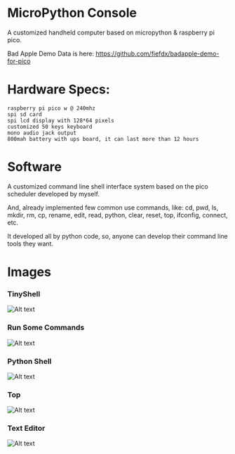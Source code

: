 # MicroPython Console
A customized handheld computer based on micropython & raspberry pi pico.

Bad Apple Demo Data is here: https://github.com/fiefdx/badapple-demo-for-pico

# Hardware Specs:
```
raspberry pi pico w @ 240mhz
spi sd card
spi lcd display with 128*64 pixels
customized 50 keys keyboard
mono audio jack output
800mah battery with ups board, it can last more than 12 hours
```

# Software
A customized command line shell interface system based on the pico scheduler developed by myself.

And, already implemented few common use commands, like: cd, pwd, ls, mkdir, rm, cp, rename, edit,
read, python, clear, reset, top, ifconfig, connect, etc.

It developed all by python code, so, anyone can develop their command line tools they want.

# Images
### TinyShell
![Alt text](/doc/IMG_1660.jpg?raw=true "tinyshell")

### Run Some Commands
![Alt text](/doc/IMG_1661.jpg?raw=true "pwd-ls")

### Python Shell
![Alt text](/doc/IMG_1662.jpg?raw=true "python-shell")

### Top
![Alt text](/doc/IMG_1663.jpg?raw=true "top")

### Text Editor
![Alt text](/doc/IMG_1664.jpg?raw=true "edit")
